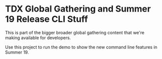 # TDX Global Gathering and Summer 19 Release CLI Stuff

This is part of the bigger broader global gathering content that we're making available for developers. 

Use this project to run the demo to show the new command line features in Summer 19. 